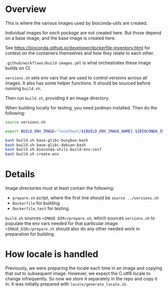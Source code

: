 # Overview 

This is where the various images used by bioconda-utils are created.

Individual images for *each package* are not created here. But those depend on
a base image, and the base image is created here.

See https://bioconda.github.io/developer/dockerfile-inventory.html for context
on the containers themselves and how they relate to each other.

`.github/workflows/build-images.yml` is what orchestrates these image builds on
CI.

`versions.sh` sets env vars that are used to control versions across all
images. It also has some helper functions. It should be sourced before running
`build.sh`.

Then run `build.sh`, providing it an image directory.

When building locally for testing, you need podman installed. Then do the
following:

```bash
source versions.sh

export BUILD_ENV_IMAGE="localhost/${BUILD_ENV_IMAGE_NAME}:${BIOCONDA_IMAGE_TAG}"

bash build.sh base-glibc-busybox-bash
bash build.sh base-glibc-debian-bash
bash build.sh bioconda-utils-build-env-cos7
bash build.sh create-env
```

# Details

Image directories must at least contain the following:

- `prepare.sh` script, where the first line should be `source ../versions.sh`
- `Dockerfile` for building
- `Dockerfile.test` for testing.

`build.sh` sources `<IMAGE DIR>/prepare.sh`, which sources `versions.sh` to
populate the env vars needed for that particular image.
`<IMAGE_DIR>/prepare.sh` should also do any other needed work in preparation
for building.

# How locale is handled

Previously, we were preparing the locale each time in an image and copying that
out to subsequent image. However, we expect the C.utf8 locale to change
infrequently. So now we store it separately in the repo and copy it in. It was
initially prepared with `locale/generate_locale.sh`.
